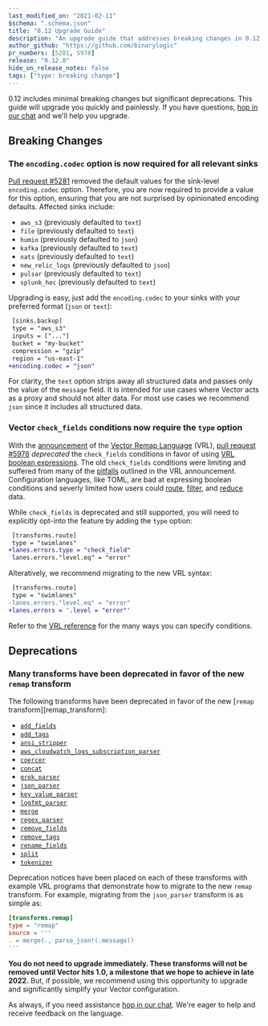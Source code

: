 ```yaml
---
last_modified_on: "2021-02-11"
$schema: ".schema.json"
title: "0.12 Upgrade Guide"
description: "An upgrade guide that addresses breaking changes in 0.12.0"
author_github: "https://github.com/binarylogic"
pr_numbers: [5281, 5978]
release: "0.12.0"
hide_on_release_notes: false
tags: ["type: breaking change"]
---
```


0.12 includes minimal breaking changes but significant deprecations. This guide will upgrade you quickly and
painlessly. If you have questions, [hop in our chat][chat] and we'll help you upgrade.

## Breaking Changes

### The `encoding.codec` option is now required for all relevant sinks

[Pull request #5281][pr_5281] removed the default values for the sink-level `encoding.codec` option. Therefore, you are
now required to provide a value for this option, ensuring that you are not surprised by opinionated encoding defaults.
Affected sinks include:

* `aws_s3` (previously defaulted to `text`)
* `file` (previously defaulted to `text`)
* `humio` (previously defaulted to `json`)
* `kafka` (previously defaulted to `text`)
* `nats` (previously defaulted to `text`)
* `new_relic_logs` (previously defaulted to `json`)
* `pulsar` (previously defaulted to `text`)
* `splunk_hec` (previously defaulted to `text`)

Upgrading is easy, just add the `encoding.codec` to your sinks with your preferred format (`json` or `text`):

```diff
 [sinks.backup]
 type = "aws_s3"
 inputs = ["..."]
 bucket = "my-bucket"
 compression = "gzip"
 region = "us-east-1"
+encoding.codec = "json"
```

For clarity, the `text` option strips away all structured data and passes only the value of the `message` field. It is
intended for use cases where Vector acts as a proxy and should not alter data. For most use cases we recommend `json`
since it includes all structured data.

### Vector `check_fields` conditions now require the `type` option

With the [announcement][vrl_announcement] of the [Vector Remap Language][vrl_reference] (VRL), [pull request #5978][pr_5978]
_deprecated_ the `check_fields` conditions in favor of using [VRL boolean expressions][vrl_boolean_expression]. The old
`check_fields` conditions were limiting and suffered from many of the [pitfalls][config_synytax_pitfalls] outlined in
the VRL announcement. Configuration languages, like TOML, are bad at expressing boolean conditions and severly
limited how users could [route][route_transform], [filter][filter_transform], and [reduce][reduce_transform] data.

While `check_fields` is deprecated and still supported, you will need to explicitly opt-into the feature by adding the
`type` option:

```diff
 [transforms.route]
 type = "swimlanes"
+lanes.errors.type = "check_field"
 lanes.errors."level.eq" = "error"
```

Alteratively, we recommend migrating to the new VRL syntax:

```diff
 [transforms.route]
 type = "swimlanes"
-lanes.errors."level.eq" = "error"
+lanes.errors = '.level = "error"'
```

Refer to the [VRL reference][vrl_reference] for the many ways you can specify conditions.

## Deprecations

### Many transforms have been deprecated in favor of the new `remap` transform

The following transforms have been deprecated in favor of the new [`remap` transform][remap_transform]:

* [`add_fields`][add_fields_transform]
* [`add_tags`][add_tags_transform]
* [`ansi_stripper`][ansi_stripper_transform]
* [`aws_cloudwatch_logs_subscription_parser`][aws_cloudwatch_logs_subscription_parser_transform]
* [`coercer`][coercer_transform]
* [`concat`][concat_transform]
* [`grok_parser`][grok_parser_transform]
* [`json_parser`][json_parser_transform]
* [`key_value_parser`][key_value_parser_transform]
* [`logfmt_parser`][logfmt_parser_transform]
* [`merge`][merge_transform]
* [`regex_parser`][regex_parser_transform]
* [`remove_fields`][remove_fields_transform]
* [`remove_tags`][remove_tags_transform]
* [`rename_fields`][rename_fields_transform]
* [`split`][split_transform]
* [`tokenizer`][tokenizer_transform]

Deprecation notices have been placed on each of these transforms with example VRL programs that demonstrate how to
migrate to the new `remap` transform. For example, migrating from the `json_parser` transform is as simple as:

```toml
[transforms.remap]
type = "remap"
source = '''
. = merge(., parse_json!(.message))
'''
```

**You do not need to upgrade immediately. These transforms will not be removed until Vector hits 1.0, a milestone that
we hope to achieve in late 2022.** But, if possible, we recommend using this opportunity to upgrade and significantly
simplify your Vector configuration.

As always, if you need assistance [hop in our chat][chat]. We're eager to help and receive feedback on the language.

[add_fields_transform]: /docs/reference/configuration/transforms/add_fields/
[add_tags_transform]: /docs/reference/configuration/transforms/add_tags/
[ansi_stripper_transform]: /docs/reference/configuration/transforms/ansi_stripper/
[aws_cloudwatch_logs_subscription_parser_transform]: /docs/reference/configuration/transforms/aws_cloudwatch_logs_subscription_parser_transform/
[chat]: https://chat.vector.dev
[coercer_transform]: /docs/reference/configuration/transforms/coercer/
[concat_transform]: /docs/reference/configuration/transforms/concat/
[config_synytax_pitfalls]: /blog/vector-remap-language/#configuration-langauges-are-bad-at-expressing-data-transformations
[grok_parser_transform]: /docs/reference/configuration/transforms/grok_parser/
[json_parser_transform]: /docs/reference/configuration/transforms/json_parser/
[key_value_parser_transform]: /docs/reference/configuration/transforms/key_value_parser/
[logfmt_parser_transform]: /docs/reference/configuration/transforms/logfmt_parser/
[merge_transform]: /docs/reference/configuration/transforms/merge/
[pr_5281]: https://github.com/timberio/vector/pull/5281
[pr_5978]: https://github.com/timberio/vector/pull/5978
[filter_transform]: /docs/reference/configuration/transforms/filter/
[reduce_transform]: /docs/reference/configuration/transforms/reduce/
[regex_parser_transform]: /docs/reference/configuration/transforms/regex_parser/
[remove_fields_transform]: /docs/reference/configuration/transforms/remove_fields/
[remove_tags_transform]: /docs/reference/configuration/transforms/remove_tags/
[rename_fields_transform]: /docs/reference/configuration/transforms/rename_fields/
[route_transform]: /docs/reference/configuration/transforms/route/
[split_transform]: /docs/reference/configuration/transforms/split/
[tokenizer_transform]: /docs/reference/configuration/transforms/tokenizer/
[vrl_announcement]: /blog/vector-remap-language/
[vrl_boolean_expression]: /docs/reference/vrl/expressions/#comparison
[vrl_reference]: /docs/reference/vrl/
